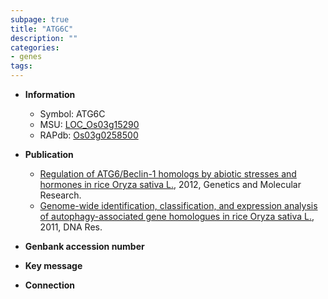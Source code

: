 ```yaml
---
subpage: true
title: "ATG6C"
description: ""
categories:
- genes
tags: 
---
```


* **Information**  
    + Symbol: ATG6C  
    + MSU: [LOC_Os03g15290](http://rice.plantbiology.msu.edu/cgi-bin/ORF_infopage.cgi?orf=LOC_Os03g15290)  
    + RAPdb: [Os03g0258500](http://rapdb.dna.affrc.go.jp/viewer/gbrowse_details/irgsp1?name=Os03g0258500)  

* **Publication**  
    + [Regulation of ATG6/Beclin-1 homologs by abiotic stresses and hormones in rice Oryza sativa L.](http://www.ncbi.nlm.nih.gov/pubmed?term=Regulation+of+ATG6/Beclin-1+homologs+by+abiotic+stresses+and+hormones+in+rice+Oryza+sativa+L.%5BTitle%5D), 2012, Genetics and Molecular Research.
    + [Genome-wide identification, classification, and expression analysis of autophagy-associated gene homologues in rice Oryza sativa L.](http://www.ncbi.nlm.nih.gov/pubmed?term=Genome-wide+identification,+classification,+and+expression+analysis+of+autophagy-associated+gene+homologues+in+rice+Oryza+sativa+L.%5BTitle%5D), 2011, DNA Res.

* **Genbank accession number**  

* **Key message**  

* **Connection**  



